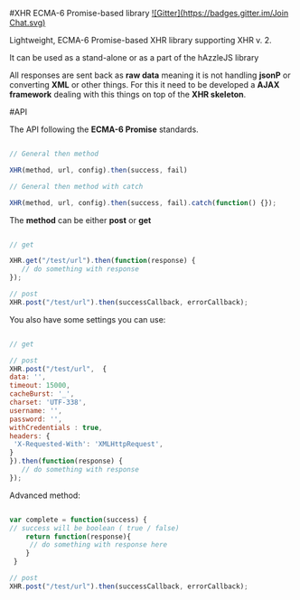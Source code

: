 #XHR ECMA-6 Promise-based library
[![Gitter](https://badges.gitter.im/Join Chat.svg)](https://gitter.im/hazzlejs/XHR?utm_source=badge&utm_medium=badge&utm_campaign=pr-badge&utm_content=badge)

 Lightweight, ECMA-6 Promise-based XHR library supporting XHR v. 2. 
 
 It can be used as a stand-alone or as a part of the hAzzleJS library
 
 All responses are sent back as **raw data** meaning it is not handling **jsonP** or converting **XML** or other 
 things. For this it need to be developed a **AJAX framework** dealing with this things on top of the **XHR skeleton**.
 
#API
 
 The API following the **ECMA-6 Promise** standards.
 
 ```javascript
 
 // General then method
 
 XHR(method, url, config).then(success, fail)
 
 // General then method with catch
 
 XHR(method, url, config).then(success, fail).catch(function() {});
 
```
The **method** can be either **post** or **get**

 ```javascript
 
 // get
 
 XHR.get("/test/url").then(function(response) {
    // do something with response
});

// post
XHR.post("/test/url").then(successCallback, errorCallback);

```
You also have some settings you can use:

 ```javascript
 
 // get
 
// post
XHR.post("/test/url",  {
data: '',
timeout: 15000,
cacheBurst: '_',
charset: 'UTF-338',
username: '',
password: '',
withCredentials : true,
headers: {
  'X-Requested-With': 'XMLHttpRequest',
}
}).then(function(response) {
    // do something with response
});

```
Advanced method:

 ```javascript

 var complete = function(success) {
// success will be boolean ( true / false)
     return function(response){  
      // do something with response here
     }
  }

// post
XHR.post("/test/url").then(successCallback, errorCallback);

```





